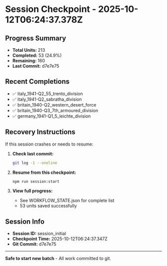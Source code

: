 # Session Checkpoint - 2025-10-12T06:24:37.378Z

## Progress Summary

- **Total Units:** 213
- **Completed:** 53 (24.9%)
- **Remaining:** 160
- **Last Commit:** d7e7e75

## Recent Completions

- ✅ italy_1941-Q2_55_trento_division
- ✅ italy_1941-Q2_sabratha_division
- ✅ britain_1940-Q2_western_desert_force
- ✅ britain_1940-Q3_7th_armoured_division
- ✅ germany_1941-Q1_5_leichte_division

## Recovery Instructions

If this session crashes or needs to resume:

1. **Check last commit:**
   ```bash
   git log -1 --oneline
   ```

2. **Resume from this checkpoint:**
   ```bash
   npm run session:start
   ```

3. **View full progress:**
   - See WORKFLOW_STATE.json for complete list
   - 53 units saved successfully

## Session Info

- **Session ID:** session_initial
- **Checkpoint Time:** 2025-10-12T06:24:37.347Z
- **Git Commit:** d7e7e75

---

**Safe to start new batch** - All work committed to git.
